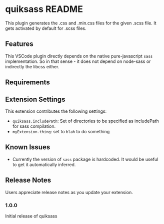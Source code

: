 # quiksass README

This plugin generates the .css and .min.css files for the given .scss file. It gets activated by default for .scss files.

## Features

This VSCode plugin directly depends on the native pure-javascript `sass` implementation.  So in that sense - it does not depend on node-sass or indirectly the libcss either. 

## Requirements



## Extension Settings

This extension contributes the following settings:

* `quiksass.includePath`: Set of directories to be specified as includePath for sass compilation.
* `myExtension.thing`: set to `blah` to do something

## Known Issues

* Currently the version of ```sass``` package is hardcoded. It would be useful to get it automatically inferred. 

## Release Notes

Users appreciate release notes as you update your extension.

### 1.0.0

Initial release of quiksass


